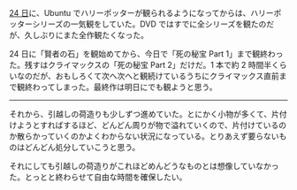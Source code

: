 [24 日](/2018/02/24)に、Ubuntu でハリーポッターが観られるようになってからは、ハリーポッターシリーズの一気観をしていた。DVD ではすでに全シリーズを観たのだが、久しぶりにまた全作観たくなった。

24 日に「賢者の石」を観始めてから、今日で「死の秘宝 Part 1」まで観終わった。残すはクライマックスの「死の秘宝 Part 2」だけだ。1 本で約 2 時間半くらいなのだが、おもしろくて次へ次へと観続けているうちにクライマックス直前まで観終わってしまった。最終作は明日にでも観ようと思う。

---

それから、引越しの荷造りも少しずつ進めていた。とにかく小物が多くて、片付けようとすればするほど、どんどん周りが物で溢れていくので、片付けているのか散らかっていくのかよくわからない状況になっている。とりあえず要らないものはどんどん処分していこうと思う。

それにしても引越しの荷造りがこれほどめんどうなものとは想像していなかった。とっとと終わらせて自由な時間を確保したい。
